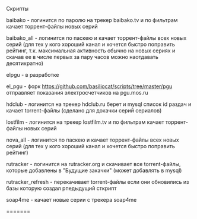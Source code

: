 Скрипты

baibako     - логинится по паролю на трекер baibako.tv и по фильтрам качает торрент-файлы новых серий

baibako_all - логинится по паскею и качает торрент-файлы всех новых серий (для тех у кого хороший канал и хочется быстро поправить рейтинг, т.к. максимальная активность обычно на новых сериях и скачав ее в числе первых за пару часов можно наотдавать десятикратно)

elpgu       - в разработке

el_pgu      - форк https://github.com/basiliocat/scripts/tree/master/pgu отправляет показания электросчетчиков на pgu.mos.ru

hdclub      - логинится на трекер hdclub.ru берет и mysql список id раздач и качает torrent-файлы (сделано для докачки серий сериалов)

lostfilm    - логинится на трекер lostfilm.tv и по фильтрам качает торрент-файлы новых серий

nova_all    - логинится по паскею и качает торрент-файлы всех новых серий (для тех у кого хороший канал и хочется быстро поправить рейтинг)

rutracker   - логинится на rutracker.org и скачивает все torrent-файлы, которые добавлены в "Будущие закачки" (может добавлять в mysql)

rutracker_refresh - перекачивает torrent-файлы если они обновились из базы которую создал  рпедыдущий сткрипт

soap4me     - качает новые серии с трекера soap4me

=======
